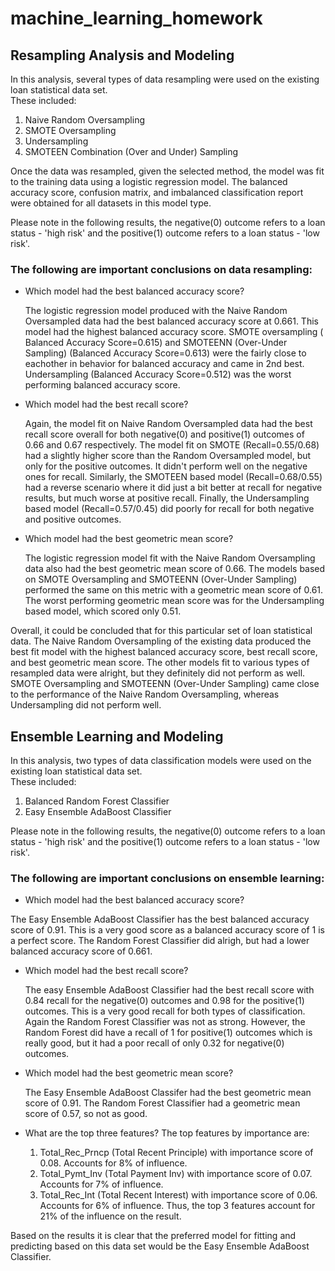 # machine_learning_homework
## Resampling Analysis and Modeling
In this analysis, several types of data resampling were used on the existing loan statistical data set.  
These included: 
1. Naive Random Oversampling
2. SMOTE Oversampling
3. Undersampling
4. SMOTEEN Combination (Over and Under) Sampling 

Once the data was resampled, given the selected method, the model was fit to the training data using a logistic regression model. The balanced accuracy score, confusion matrix, and imbalanced classification report were obtained for all datasets in this model type.

Please note in the following results, the negative(0) outcome refers to a loan status - 'high risk' and the positive(1) outcome refers to a loan status - 'low risk'.

### The following are important conclusions on data resampling:

* Which model had the best balanced accuracy score?

    The logistic regression model produced with the Naive Random Oversampled data had the best balanced accuracy score at 0.661. This model had the highest balanced accuracy score. SMOTE oversampling ( Balanced Accuracy Score=0.615) and SMOTEENN (Over-Under Sampling) (Balanced Accuracy Score=0.613) were the fairly close to eachother in behavior for balanced accuracy and came in 2nd best. Undersampling (Balanced Accuracy Score=0.512) was the worst performing balanced accuracy score.

* Which model had the best recall score?

    Again, the model fit on Naive Random Oversampled data had the best recall score overall for both negative(0) and positive(1) outcomes of 0.66 and 0.67 respectively. The model fit on SMOTE (Recall=0.55/0.68) had a slightly higher score than the Random Oversampled model, but only for the positive outcomes. It didn't perform well on the negative ones for recall. Similarly, the SMOTEEN based model (Recall=0.68/0.55) had a reverse scenario where it did just a bit better at recall for negative results, but much worse at positive recall. Finally, the Undersampling based model (Recall=0.57/0.45) did poorly for recall for both negative and positive outcomes.


* Which model had the best geometric mean score?

    The logistic regression model fit with the Naive Random Oversampling data also had the best geometric mean score of 0.66. The models based on SMOTE Oversampling and SMOTEENN (Over-Under Sampling) performed the same on this metric with a geometric mean score of 0.61. The worst performing geometric mean score was for the Undersampling based model, which scored only 0.51.

Overall, it could be concluded that for this particular set of loan statistical data. The Naive Random Oversampling of the existing data produced the best fit model with the highest balanced accuracy score, best recall score, and best geometric mean score. The other models fit to various types of resampled data were alright, but they definitely did not perform as well. SMOTE Oversampling and SMOTEENN (Over-Under Sampling) came close to the performance of the Naive Random Oversampling, whereas Undersampling did not perform well.

## Ensemble Learning and Modeling
In this analysis, two types of data classification models were used on the existing loan statistical data set.  
These included: 
1. Balanced Random Forest Classifier
2. Easy Ensemble AdaBoost Classifier

Please note in the following results, the negative(0) outcome refers to a loan status - 'high risk' and the positive(1) outcome refers to a loan status - 'low risk'.

### The following are important conclusions on ensemble learning:

* Which model had the best balanced accuracy score?

The Easy Ensemble AdaBoost Classifier has the best balanced accuracy score of 0.91. This is a very good score as a balanced accuracy score of 1 is a perfect score. The Random Forest Classifier did alrigh, but had a lower balanced accuracy score of 0.661.

* Which model had the best recall score? 

    The easy Ensemble AdaBoost Classifier had the best recall score with 0.84 recall for the negative(0) outcomes and 0.98 for the positive(1) outcomes. This is a very good recall for both types of classification. Again the Random Forest Classifier was not as strong. However, the Random Forest did have a recall of 1 for positive(1) outcomes which is really good, but it had a poor recall of only 0.32 for negative(0) outcomes.
* Which model had the best geometric mean score?

    The Easy Ensemble AdaBoost Classifer had the best geometric mean score of 0.91. The Random Forest Classifier had a geometric mean score of 0.57, so not as good.
* What are the top three features?
The top features by importance are:
    1. Total_Rec_Prncp (Total Recent Principle) with importance score of 0.08. Accounts for 8% of influence.
    2. Total_Pymt_Inv (Total Payment Inv) with importance score of 0.07. Accounts for 7% of influence.
    3. Total_Rec_Int (Total Recent Interest) with importance score of 0.06. Accounts for 6% of influence.
Thus, the top 3 features account for 21% of the influence on the result.

Based on the results it is clear that the preferred model for fitting and predicting based on this data set would be the Easy Ensemble AdaBoost Classifier.
